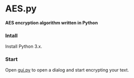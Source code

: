# AES.py
#### AES encryption algorithm written in Python

### Intall
Install Python 3.x.

### Start
Open [gui.py](./gui.py) to open a dialog and start encrypting your text.
